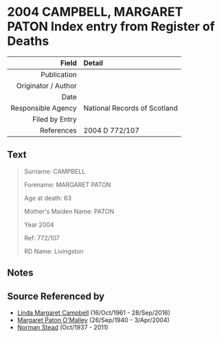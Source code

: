 ﻿---
layout: page
permalink: /sources/s73665994
---

# 2004 CAMPBELL, MARGARET PATON Index entry from Register of Deaths

Field | Detail
---:|:---
Publication | 
Originator / Author | 
Date | 
Responsible Agency | National Records of Scotland
Filed by Entry | 
References | 2004 D 772/107

## Text

> Surname: CAMPBELL
>
> Forename: MARGARET PATON
>
> Age at death: 63
>
> Mother's Maiden Name: PATON
>
> Year 2004
>
> Ref: 772/107
>
> RD Name: Livingston
>

## Notes


## Source Referenced by

* [Linda Margaret Campbell](../people/@76650284@-linda-margaret-campbell-b1961-10-16-d2016-9-28.md) (16/Oct/1961 - 28/Sep/2016)
* [Margaret Paton O'Malley](../people/@46723082@-margaret-paton-o'malley-b1940-9-26-d2004-4-3.md) (26/Sep/1940 - 3/Apr/2004)
* [Norman Stead](../people/@69808462@-norman-stead-b1937-10-d2011.md) (Oct/1937 - 2011)
